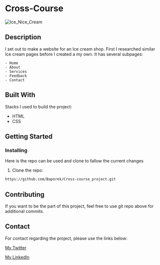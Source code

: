 # Cross-Course

![Ice_Nice_Cream](https://user-images.githubusercontent.com/74684378/192156150-d3d6fb33-61e2-43fe-b727-5bedf8bec179.jpg)

## Description
I set out to make a website for an Ice cream shop. First I researched similar Ice cream pages before I created a my own. 
It has several subpages:

    - Home
    - About
    - Services
    - Feedback
    - Contact

## Built With
Stacks I used to build the project:

- HTML
- CSS

## Getting Started

### Installing

Here is the repo can be used and clone to fallow the current changes

1. Clone the repo:

```bash
https://github.com/Baporek/Cross-course_project.git
```

## Contributing

If you want to be the part of this project, feel free to use git repo above for additional commits.

## Contact
For contact regarding the project, please use the links below:

[My Twitter](www.twitter.com)

[My LinkedIn](www.linkedin.com)

